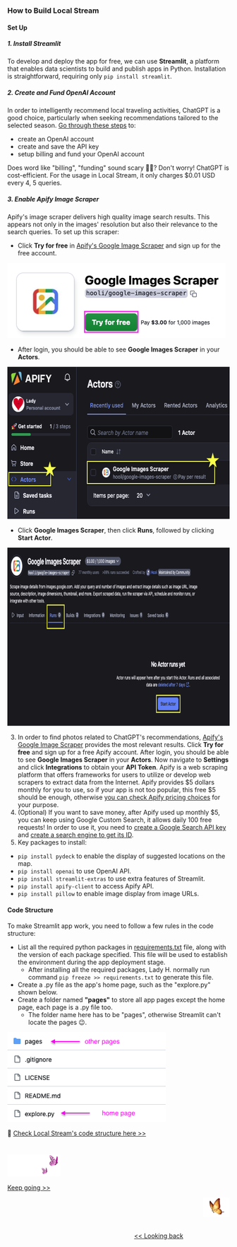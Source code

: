 ### How to Build Local Stream
#### Set Up
##### 1. Install Streamlit
To develop and deploy the app for free, we can use <b>Streamlit</b>, a platform that enables data scientists to build and publish apps in Python. Installation is straightforward, requiring only `pip install streamlit`.

##### 2. Create and Fund OpenAI Account
In order to intelligently recommend local traveling activities, ChatGPT is a good choice, particularly when seeking recommendations tailored to the selected season. [Go through these steps][1] to:
* create an OpenAI account
* create and save the API key
* setup billing and fund your OpenAI account

Does word like "billing", "funding" sound scary 💸🤑? Don't worry! ChatGPT is cost-efficient. For the usage in Local Stream, it only charges $0.01 USD every 4, 5 queries.

##### 3. Enable Apify Image Scraper 
Apify's image scraper delivers high quality image search results. This appears not only in the images' resolution but also their relevance to the search queries. To set up this scraper:
* Click <b>Try for free</b> in [Apify's Google Image Scraper][2] and sign up for the free account.
<img src="https://github.com/lady-h-world/My_Garden/blob/main/images/Secret_Guest_images/apify1.png" width="495" height="170" />

* After login, you should be able to see <b>Google Images Scraper</b> in your <b>Actors</b>.
<img src="https://github.com/lady-h-world/My_Garden/blob/main/images/Secret_Guest_images/apify2.png" width="626" height="344" />

* Click <b>Google Images Scraper</b>, then click <b>Runs</b>, followed by clicking <b>Start Actor</b>.
<img src="https://github.com/lady-h-world/My_Garden/blob/main/images/Secret_Guest_images/apify3.png" width="959" height="403" />

3. In order to find photos related to ChatGPT's recommendations, [Apify's Google Image Scraper][2] provides the most relevant results. Click <b>Try for free</b> and sign up for a free Apify account. After login, you should be able to see <b>Google Images Scraper</b> in your <b>Actors</b>. Now navigate to <b>Settings</b> and click <b>Integrations</b> to obtain your <b>API Token</b>. Apify is a web scraping platform that offers frameworks for users to utilize or develop web scrapers to extract data from the Internet. Apify provides $5 dollars monthly for you to use, so if your app is not too popular, this free $5 should be enough, otherwise [you can check Apify pricing choices][8] for your purpose.
4. (Optional) If you want to save money, after Apify used up monthly $5, you can keep using Google Custom Search, it allows daily 100 free requests! In order to use it, you need to [create a Google Search API key][9] and [create a search engine to get its ID][10].
5. Key packages to install:
* `pip install pydeck` to enable the display of suggested locations on the map.
* `pip install openai` to use OpenAI API.
* `pip install streamlit-extras` to use extra features of Streamlit.
* `pip install apify-client` to access Apify API.
* `pip install pillow` to enable image display from image URLs.


#### Code Structure
To make Streamlit app work, you need to follow a few rules in the code structure:
* List all the required python packages in [requirements.txt][4] file, along with the version of each package specified. This file will be used to establish the environment during the app deployment stage.
  * After installing all the required packages, Lady H. normally run command `pip freeze >> requirements.txt` to generate this file.
* Create a .py file as the app's home page, such as the "explore.py" shown below.
* Create a folder named <b>"pages"</b> to store all app pages except the home page, each page is a .py file too. 
  * The folder name here has to be "pages", otherwise Streamlit can't locate the pages 😉. 

<img src="https://github.com/lady-h-world/My_Garden/blob/main/images/Secret_Guest_images/streamlit_code_structure.png" width="359" height="203" />

🌻 [Check Local Stream's code structure here >>][5]


#
<p align="left">
<img src="https://github.com/lady-h-world/My_Garden/blob/main/images/follow_us.png" width="120" height="50" />
</p>

[Keep going >>][6]

<p align="right">
<img src="https://github.com/lady-h-world/My_Garden/blob/main/images/going_back.png" width="60" height="44" />
</p>

&nbsp;&nbsp;&nbsp;&nbsp;&nbsp;&nbsp;&nbsp;&nbsp;&nbsp;&nbsp;&nbsp;&nbsp;&nbsp;&nbsp;&nbsp;&nbsp;&nbsp;&nbsp;&nbsp;&nbsp;&nbsp;&nbsp;&nbsp;&nbsp;&nbsp;&nbsp;&nbsp;&nbsp;&nbsp;&nbsp;&nbsp;&nbsp;&nbsp;&nbsp;&nbsp;&nbsp;&nbsp;&nbsp;&nbsp;&nbsp;&nbsp;&nbsp;&nbsp;&nbsp;&nbsp;&nbsp;&nbsp;&nbsp;&nbsp;&nbsp;&nbsp;&nbsp;&nbsp;&nbsp;&nbsp;&nbsp;&nbsp;&nbsp;&nbsp;&nbsp;&nbsp;&nbsp;&nbsp;&nbsp;&nbsp;&nbsp;&nbsp;&nbsp;&nbsp;&nbsp;&nbsp;&nbsp;&nbsp;&nbsp;&nbsp;&nbsp;&nbsp;&nbsp;&nbsp;&nbsp;&nbsp;&nbsp;&nbsp;&nbsp;&nbsp;&nbsp;&nbsp;&nbsp;&nbsp;&nbsp;&nbsp;&nbsp;&nbsp;&nbsp;&nbsp;&nbsp;&nbsp;&nbsp;&nbsp;&nbsp;&nbsp;&nbsp;&nbsp;&nbsp;&nbsp;&nbsp;&nbsp;&nbsp;&nbsp;&nbsp;&nbsp;&nbsp;&nbsp;&nbsp;&nbsp;&nbsp;&nbsp;&nbsp;&nbsp;&nbsp;&nbsp;&nbsp;&nbsp;&nbsp;&nbsp;&nbsp;&nbsp;&nbsp;&nbsp;&nbsp;&nbsp;&nbsp;&nbsp;&nbsp;&nbsp;&nbsp;&nbsp;&nbsp;&nbsp;&nbsp;&nbsp;&nbsp;&nbsp;&nbsp;&nbsp;&nbsp;&nbsp;&nbsp;&nbsp;&nbsp;&nbsp;&nbsp;&nbsp;&nbsp;&nbsp;&nbsp;&nbsp;&nbsp;&nbsp;&nbsp;&nbsp;&nbsp;&nbsp;&nbsp;&nbsp;&nbsp;&nbsp;&nbsp;&nbsp;&nbsp;&nbsp;&nbsp;&nbsp;&nbsp;&nbsp;&nbsp;&nbsp;&nbsp;&nbsp;&nbsp;&nbsp;&nbsp;&nbsp;&nbsp;&nbsp;&nbsp;&nbsp;&nbsp;&nbsp;&nbsp;&nbsp;&nbsp;&nbsp;&nbsp;&nbsp;&nbsp;&nbsp;&nbsp;&nbsp;&nbsp;&nbsp;[<< Looking back][7]

[1]:https://www.maisieai.com/help/how-to-get-an-openai-api-key-for-chatgpt
[2]:https://apify.com/hooli/google-images-scraper
[3]:https://console.apify.com/sign-up
[4]:https://github.com/lady-h-world/My_Garden_LocalStream_App/blob/main/requirements.txt
[5]:https://github.com/lady-h-world/My_Garden_LocalStream_App
[6]:https://github.com/lady-h-world/My_Garden/blob/main/reading_pages/Secret_Guest/deploy_ai_app3.md
[7]:https://github.com/lady-h-world/My_Garden/blob/main/reading_pages/Secret_Guest/deploy_ai_app1.md
[8]:https://apify.com/pricing?utm_term=apify%20pricing&utm_campaign=TOP-EN+%7C+SEA+%7C+Brand+%7C+Others&utm_source=google&utm_medium=ppc&hsa_acc=9303439903&hsa_cam=21163808628&hsa_grp=161370239672&hsa_ad=696046221522&hsa_src=g&hsa_tgt=kwd-1063512148937&hsa_kw=apify%20pricing&hsa_mt=p&hsa_net=adwords&hsa_ver=3&gad_source=1&gclid=CjwKCAjw0YGyBhByEiwAQmBEWh58kvXCW-qS61SUQBuTXm5C8fANjsfLp0xNl3F-kPyn-wc3np-SlxoC__4QAvD_BwE
[9]:https://console.cloud.google.com/apis/credentials?project=defcon-videolist
[10]:https://programmablesearchengine.google.com/controlpanel/all